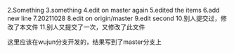 2.Something
3.something
4.edit on master again
5.edited the items
6.add new line
7.20211028
8.edit on origin/master
9.edit second
10.别人提交过，修改了本文件
11.别人又提交了一次，又修改了此文件



这里应该在wujun分支开发的，结果写到了master分支上
